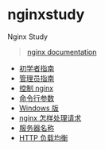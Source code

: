 # nginxstudy

Nginx Study

> [nginx documentation](//nginx.org/en/docs/)

* [初学者指南](https://github.com/zhanglianxin/nginxstudy/blob/master/beginners_guide.md)
* [管理员指南](https://www.nginx.com/resources/admin-guide/ "NGINX ADMIN GUIDE AND TUTORIAL")
* [控制 nginx]()
* [命令行参数](https://github.com/zhanglianxin/nginxstudy/blob/master/switches.md)
* [Windows 版](https://github.com/zhanglianxin/nginxstudy/blob/master/windows.md)
* [nginx 怎样处理请求](https://github.com/zhanglianxin/nginxstudy/blob/master/request_processing.md)
* [服务器名称](http://nginx.org/en/docs/http/server_names.html)
* [HTTP 负载均衡](https://github.com/zhanglianxin/nginxstudy/blob/master/load_balancing.md)

